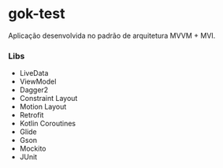 # gok-test
Aplicação desenvolvida no padrão de arquitetura MVVM + MVI.

### Libs
* LiveData
* ViewModel
* Dagger2
* Constraint Layout
* Motion Layout
* Retrofit
* Kotlin Coroutines
* Glide
* Gson
* Mockito
* JUnit
